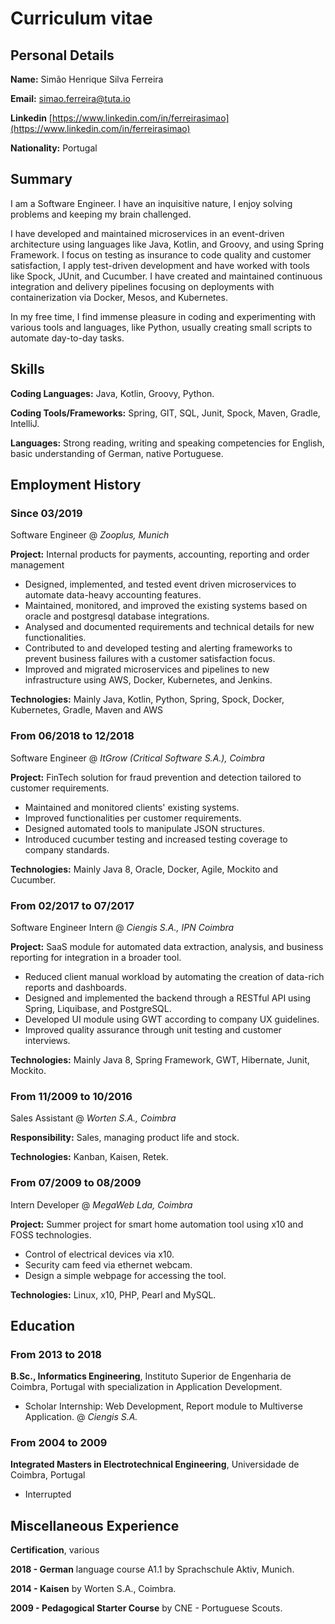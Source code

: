 # Curriculum vitae

## Personal Details

**Name:** Simão Henrique Silva Ferreira

**Email:** <simao.ferreira@tuta.io>

**Linkedin** [https://www.linkedin.com/in/ferreirasimao](https://www.linkedin.com/in/ferreirasimao)

**Nationality:** Portugal

## Summary

I am a Software Engineer. I have an inquisitive nature, I enjoy solving problems and keeping my brain challenged.

I have developed and maintained microservices in an event-driven architecture using languages like Java, Kotlin, and Groovy,
and using Spring Framework. I focus on testing as insurance to code quality and customer satisfaction, I apply test-driven development
and have worked with tools like Spock, JUnit, and Cucumber. I have created and maintained continuous integration and
delivery pipelines focusing on deployments with containerization via Docker, Mesos, and Kubernetes.

In my free time, I find immense pleasure in coding and experimenting with various tools and languages, like Python,
usually creating small scripts to automate day-to-day tasks.

## Skills

**Coding Languages:** Java, Kotlin, Groovy, Python.

**Coding Tools/Frameworks:** Spring, GIT, SQL, Junit, Spock, Maven, Gradle, IntelliJ.

**Languages:** Strong reading, writing and speaking competencies for English, basic understanding of
German, native Portuguese.

## Employment History

### Since 03/2019

Software Engineer @ _Zooplus, Munich_

**Project:** Internal products for payments, accounting, reporting and order management

- Designed, implemented, and tested event driven microservices to automate data-heavy accounting features.
- Maintained, monitored, and improved the existing systems based on oracle and postgresql database integrations.
- Analysed and documented requirements and technical details for new functionalities.
- Contributed to and developed testing and alerting frameworks to prevent business failures with a customer satisfaction
  focus.
- Improved and migrated microservices and pipelines to new infrastructure using AWS, Docker, Kubernetes, and Jenkins.

**Technologies:** Mainly Java, Kotlin, Python, Spring, Spock, Docker, Kubernetes, Gradle, Maven and AWS

### From 06/2018 to 12/2018

Software Engineer @ _ItGrow (Critical Software S.A.), Coimbra_

**Project:** FinTech solution for fraud prevention and detection tailored to customer requirements.

- Maintained and monitored clients' existing systems.
- Improved functionalities per customer requirements.
- Designed automated tools to manipulate JSON structures.
- Introduced cucumber testing and increased testing coverage to company standards.

**Technologies:** Mainly Java 8, Oracle, Docker, Agile, Mockito and Cucumber.

### From 02/2017 to 07/2017

Software Engineer Intern @ _Ciengis S.A., IPN Coimbra_

**Project:** SaaS module for automated data extraction, analysis, and business reporting for integration in a broader tool.

- Reduced client manual workload by automating the creation of data-rich reports and dashboards.
- Designed and implemented the backend through a RESTful API using Spring, Liquibase, and PostgreSQL.
- Developed UI module using GWT according to company UX guidelines.
- Improved quality assurance through unit testing and customer interviews.

**Technologies:** Mainly Java 8, Spring Framework, GWT, Hibernate, Junit, Mockito.

### From 11/2009 to 10/2016

Sales Assistant @ _Worten S.A., Coimbra_

**Responsibility:** Sales, managing product life and stock.

**Technologies:** Kanban, Kaisen, Retek.

### From 07/2009 to 08/2009

Intern Developer @ _MegaWeb Lda, Coimbra_

**Project:** Summer project for smart home automation tool using x10 and FOSS technologies.

- Control of electrical devices via x10.
- Security cam feed via ethernet webcam.
- Design a simple webpage for accessing the tool.

**Technologies:** Linux, x10, PHP, Pearl and MySQL.

## Education

### From 2013 to 2018

**B.Sc., Informatics Engineering**, Instituto Superior de Engenharia de Coimbra, Portugal with specialization in
Application Development.

- Scholar Internship: Web Development, Report module to Multiverse Application. @ _Ciengis S.A._

### From 2004 to 2009

**Integrated Masters in Electrotechnical Engineering**, Universidade de Coimbra, Portugal

- Interrupted

## Miscellaneous Experience

**Certification**, various

**2018 - German** language course A1.1 by Sprachschule Aktiv, Munich.

**2014 - Kaisen** by Worten S.A., Coimbra.

**2009 - Pedagogical Starter Course** by CNE - Portuguese Scouts.

